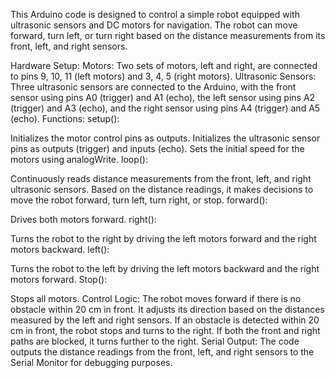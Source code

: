   This Arduino code is designed to control a simple robot equipped with ultrasonic sensors and DC motors for navigation. The robot can move forward, turn left, or turn right based on the distance measurements from its front, left, and right sensors.

Hardware Setup:
Motors: Two sets of motors, left and right, are connected to pins 9, 10, 11 (left motors) and 3, 4, 5 (right motors).
Ultrasonic Sensors: Three ultrasonic sensors are connected to the Arduino, with the front sensor using pins A0 (trigger) and A1 (echo), the left sensor using pins A2 (trigger) and A3 (echo), and the right sensor using pins A4 (trigger) and A5 (echo).
Functions:
setup():

Initializes the motor control pins as outputs.
Initializes the ultrasonic sensor pins as outputs (trigger) and inputs (echo).
Sets the initial speed for the motors using analogWrite.
loop():

Continuously reads distance measurements from the front, left, and right ultrasonic sensors.
Based on the distance readings, it makes decisions to move the robot forward, turn left, turn right, or stop.
forward():

Drives both motors forward.
right():

Turns the robot to the right by driving the left motors forward and the right motors backward.
left():

Turns the robot to the left by driving the left motors backward and the right motors forward.
Stop():

Stops all motors.
Control Logic:
The robot moves forward if there is no obstacle within 20 cm in front.
It adjusts its direction based on the distances measured by the left and right sensors.
If an obstacle is detected within 20 cm in front, the robot stops and turns to the right.
If both the front and right paths are blocked, it turns further to the right.
Serial Output:
The code outputs the distance readings from the front, left, and right sensors to the Serial Monitor for debugging purposes.
